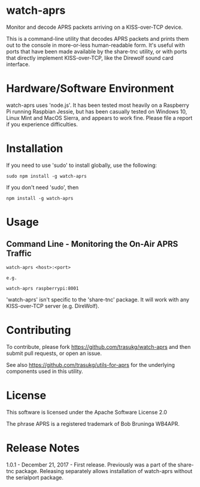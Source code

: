 # watch-aprs

Monitor and decode APRS packets arriving on a KISS-over-TCP device.

This is a command-line utility that decodes APRS packets and prints them 
out to the console in more-or-less human-readable form.  It's useful with 
ports that have been made available by the share-tnc utility, or with ports
that directly implement KISS-over-TCP, like the Direwolf sound card interface.

# Hardware/Software Environment

watch-aprs uses 'node.js'.  It has been tested most
heavily on a Raspberry Pi running Raspbian Jessie, but has been casually tested on
Windows 10, Linux Mint and MacOS Sierra, and appears to work fine.  Please file a
report if you experience difficulties.

# Installation

If you need to use 'sudo' to install globally, use
the following:

    sudo npm install -g watch-aprs

If you don't need 'sudo', then

    npm install -g watch-aprs

# Usage

## Command Line - Monitoring the On-Air APRS Traffic

    watch-aprs <host>:<port>

    e.g.

    watch-aprs raspberrypi:8001

'watch-aprs' isn't specific to the 'share-tnc' package.  It will work with any
KISS-over-TCP server (e.g. DireWolf).

# Contributing  

To contribute, please fork https://github.com/trasukg/watch-aprs and then submit
pull requests, or open an issue.

See also https://github.com/trasukg/utils-for-aprs for the underlying components
used in this utility.

# License

This software is licensed under the Apache Software License 2.0

The phrase APRS is a registered trademark of Bob Bruninga WB4APR.

# Release Notes

1.0.1 - December 21, 2017 - First release.  Previously was a part of the 
share-tnc package.  Releasing separately allows installation of watch-aprs
without the serialport package.
